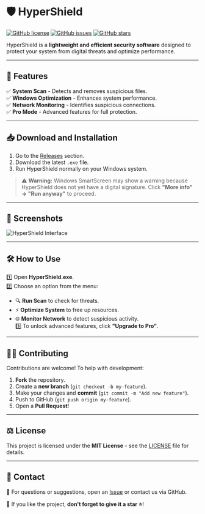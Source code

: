 # 🛡️ HyperShield

[![GitHub license](https://img.shields.io/github/license/coretrackcreator/HyperShield)](LICENSE)
[![GitHub issues](https://img.shields.io/github/issues/coretrackcreator/HyperShield)](https://github.com/coretrackcreator/HyperShield/issues)
[![GitHub stars](https://img.shields.io/github/stars/coretrackcreator/HyperShield)](https://github.com/coretrackcreator/HyperShield/stargazers)

HyperShield is a **lightweight and efficient security software** designed to protect your system from digital threats and optimize performance.

---

## 🚀 **Features**
✅ **System Scan** - Detects and removes suspicious files.  
✅ **Windows Optimization** - Enhances system performance.  
✅ **Network Monitoring** - Identifies suspicious connections.  
✅ **Pro Mode** - Advanced features for full protection.  

---

## 📥 **Download and Installation**
1. Go to the [Releases](https://github.com/coretrackcreator/HyperShield/releases) section.  
2. Download the latest `.exe` file.  
3. Run HyperShield normally on your Windows system.  

> ⚠ **Warning:** Windows SmartScreen may show a warning because HyperShield does not yet have a digital signature. Click **"More info" → "Run anyway"** to proceed.

---

## 📸 **Screenshots**
<img src="https://via.placeholder.com/600x300?text=HyperShield+Screenshot" alt="HyperShield Interface">

---

## 🛠️ **How to Use**
1️⃣ Open **HyperShield.exe**.  
2️⃣ Choose an option from the menu:  
   - 🔍 **Run Scan** to check for threats.  
   - ⚡ **Optimize System** to free up resources.  
   - 🌐 **Monitor Network** to detect suspicious activity.  
3️⃣ To unlock advanced features, click **"Upgrade to Pro"**.  

---

## 👨‍💻 **Contributing**
Contributions are welcome! To help with development:  
1. **Fork** the repository.  
2. Create a **new branch** (`git checkout -b my-feature`).  
3. Make your changes and **commit** (`git commit -m "Add new feature"`).  
4. Push to GitHub (`git push origin my-feature`).  
5. Open a **Pull Request**!  

---

## ⚖️ **License**
This project is licensed under the **MIT License** - see the [LICENSE](LICENSE) file for details.  

---

## 💬 **Contact**
📧 For questions or suggestions, open an [Issue](https://github.com/coretrackcreator/HyperShield/issues) or contact us via GitHub.  

📢 If you like the project, **don't forget to give it a star ⭐**!  
